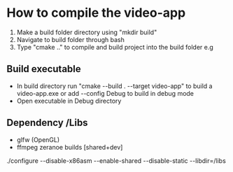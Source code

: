 # How to compile the video-app
1. Make a build folder directory using "mkdir build"
2. Navigate to build folder through bash
3. Type "cmake .." to compile and build project into the build folder e.g

## Build executable
* In build directory run "cmake --build . --target video-app" to build a video-app.exe or add --config Debug to build in debug mode
* Open executable in Debug directory



## Dependency /Libs
* glfw (OpenGL)
* ffmpeg zeranoe builds [shared+dev]


./configure --disable-x86asm --enable-shared --disable-static  --libdir=/libs

